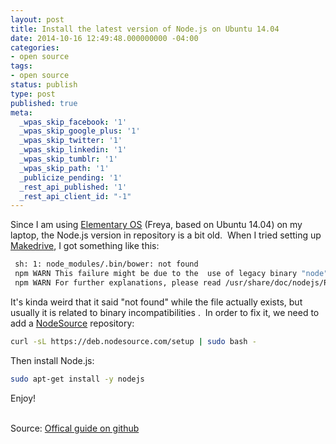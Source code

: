 ```yaml
---
layout: post
title: Install the latest version of Node.js on Ubuntu 14.04
date: 2014-10-16 12:49:48.000000000 -04:00
categories:
- open source
tags:
- open source
status: publish
type: post
published: true
meta:
  _wpas_skip_facebook: '1'
  _wpas_skip_google_plus: '1'
  _wpas_skip_twitter: '1'
  _wpas_skip_linkedin: '1'
  _wpas_skip_tumblr: '1'
  _wpas_skip_path: '1'
  _publicize_pending: '1'
  _rest_api_published: '1'
  _rest_api_client_id: "-1"
---
```


Since I am using [Elementary OS](http://elementaryos.org/) (Freya, based on Ubuntu 14.04) on my laptop, the Node.js version in repository is a bit old.  When I tried setting up [Makedrive](https://github.com/mozilla/makedrive), I got something like this:

```bash
 sh: 1: node_modules/.bin/bower: not found
 npm WARN This failure might be due to the  use of legacy binary "node"
 npm WARN For further explanations, please read /usr/share/doc/nodejs/README.Debian
```

It's kinda weird that it said "not found" while the file actually exists, but usually it is related to binary incompatibilities .  In order to fix it, we need to add a [NodeSource](https://nodesource.com/) repository:

```bash
curl -sL https://deb.nodesource.com/setup | sudo bash -
```

Then install Node.js:

```bash
sudo apt-get install -y nodejs
```

Enjoy!

<br/> Source: [Offical guide on github](https://github.com/joyent/node/wiki/installing-node.js-via-package-manager)
